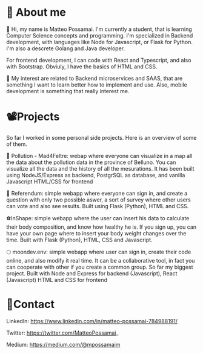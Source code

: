 # :rocket: About me 


:raising_hand: Hi, my name is Matteo Possamai. I'm currently a student, that is learning Computer Science concepts and programming. I'm specialized in Backend development, with
languages like Node for Javascript, or Flask for Python. I'm also a descrete Golang and Java developer.

For frontend development, I can code with React and Typescript, and also with Bootstrap. Obviuly, I have the basics of HTML and CSS. 

:book: My interest are related to Backend microservices and SAAS, that are something I want to learn better how to implement and use. Also, mobile development is 
something that really interest me. 

# 	:film_projector:Projects
So far I worked in some personal side projects. Here is an overview of some of them.

:potable_water: Pollution - Mad4Feltre: webap where everyone can visualize in a map all the data about the pollution data in the province of Belluno. You can visualize all the data and the history of all the mesurations. It has been built using NodeJS/Express as backend, PostgrSQL as database, and vanilla Javascript HTML/CSS for frontend

:ledger: Referendum: simple webapp where everyone can sign in, and create a question with only two possible aswer, a sort of survey where other users can vote and also 
see results. Built using Flask (Python), HTML and CSS.

:soccer:InShape: simple webapp where the user can insert his data to calculate their body composition, and know how healthy he is. If you sign up, you can have
your own page where to insert your body weight changes over the time. Built with Flask (Python), HTML, CSS and Javascript. 

:full_moon: moondev.env: simple webapp where user can sign in, create their code online, and also modify it real time. It can be a collaborative tool, in fact you can cooperate 
with other if you create a common group. So far my biggest project. Built with Node and Express for backend (Javascript), React (Javascript) HTML and CSS for frontend

#	:iphone:Contact

LinkedIn: https://www.linkedin.com/in/matteo-possamai-784988191/ 

Twitter: https://twitter.com/MatteoPossamai_  

Medium: https://medium.com/@mpossamaim
